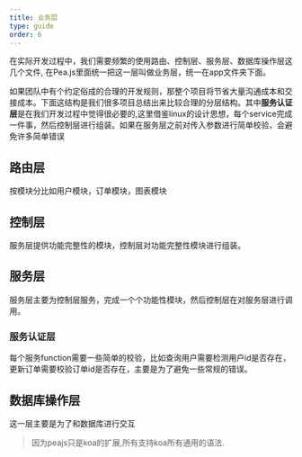 ```yaml
---
title: 业务层
type: guide
order: 6
---
```


在实际开发过程中，我们需要频繁的使用路由、控制层、服务层、数据库操作层这几个文件, 在Pea.js里面统一把这一层叫做业务层，统一在app文件夹下面。

如果团队中有个约定俗成的合理的开发规则，那整个项目将节省大量沟通成本和交接成本。下面这结构是我们很多项目总结出来比较合理的分层结构。其中**服务认证层**是在我们开发过程中觉得很必要的,这里借鉴linux的设计思想，每个service完成一件事，然后控制层进行组装。如果在服务层之前对传入参数进行简单校验，会避免许多简单错误

## 路由层
按模块分比如用户模块，订单模块，图表模块

## 控制层
服务层提供功能完整性的模块，控制层对功能完整性模块进行组装。

## 服务层
服务层主要为控制层服务，完成一个个功能性模块，然后控制层在对服务层进行调用。

### 服务认证层
每个服务function需要一些简单的校验，比如查询用户需要检测用户id是否存在，更新订单需要校验订单id是否存在，主要是为了避免一些常规的错误。


## 数据库操作层
这一层主要是为了和数据库进行交互


> 因为peajs只是koa的扩展,所有支持koa所有通用的语法.